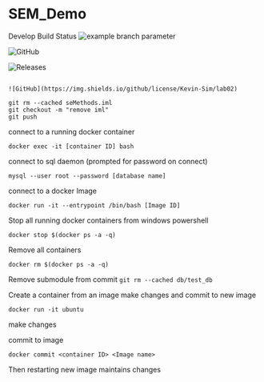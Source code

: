 # SEM_Demo


Develop Build Status ![example branch parameter](https://github.com/Kevin-Sim/lab02/actions/workflows/main.yml/badge.svg?branch=develop)

![GitHub](https://img.shields.io/github/license/Kevin-Sim/lab02?style=flat-square)

![Releases](https://img.shields.io/github/release/Kevin-Sim/lab02/all.svg?style=flat-square)

```

![GitHub](https://img.shields.io/github/license/Kevin-Sim/lab02)

git rm --cached seMethods.iml
git checkout -m "remove iml"
git push
```

connect to a running docker container

`docker exec -it [container ID] bash`

connect to sql daemon (prompted for password on connect)

`mysql --user root --password [database name]`

connect to a docker Image

`docker run -it --entrypoint /bin/bash [Image ID]`

Stop all running docker containers from windows powershell

`docker stop $(docker ps -a -q)`

Remove all containers

`docker rm $(docker ps -a -q)`

Remove submodule from commit
`git rm --cached db/test_db`

Create a container from an image make changes and commit to new image

`docker run -it ubuntu`

make changes

commit to image

`docker commit <container ID> <Image name>`

Then restarting new image maintains changes

